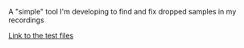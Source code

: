 A "simple" tool I'm developing to find and fix dropped samples in my recordings

[Link to the test files](https://www.dropbox.com/sh/ugtop8zelb7dmjj/AAAEbxoVrzMhHVyPYNwZHshXa?dl=0)
